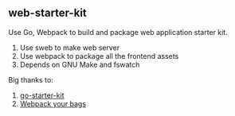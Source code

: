 web-starter-kit
-----

Use Go, Webpack to build and package web application starter kit.

1. Use sweb to make web server
1. Use webpack to package all the frontend assets
1. Depends on GNU Make and fswatch

Big thanks to:

1. [go-starter-kit](https://github.com/olebedev/go-starter-kit)
1. [Webpack your bags](http://blog.madewithlove.be/post/webpack-your-bags/)